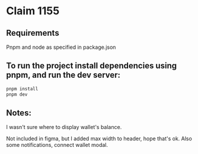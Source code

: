 # Claim 1155

## Requirements
Pnpm and node as specified in package.json

## To run the project install dependencies using pnpm, and run the dev server:

```bash
pnpm install
pnpm dev
```

## Notes:
I wasn't sure where to display wallet's balance.

Not included in figma, but I added max width to header, hope that's ok.
Also some notifications, connect wallet modal.
